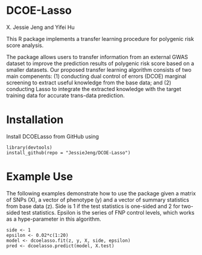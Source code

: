 # DCOE-Lasso
X. Jessie Jeng and Yifei Hu

This R package implements a transfer learning procedure for polygenic risk score analysis.  

The package allows users to transfer information from an external GWAS dataset to improve the prediction results of polygenic risk score based on a smaller datasets. Our proposed transfer learning algorithm consists of two main compenents: (1)
conducting dual control of errors (DCOE) marginal screening to extract useful knowledge from
the base data; and (2) conducting Lasso to integrate the extracted knowledge with
the target training data for accurate trans-data prediction.

# Installation
Install DCOELasso from GitHub using

```r{echo = FALSE, message = FALSE}
library(devtools)
install_github(repo = "JessieJeng/DCOE-Lasso")
```

# Example Use

The following examples demonstrate how to use the package given a matrix of SNPs (X), a vector of phenotype (y) and a vector of summary statistics from base data (z).  Side is 1 if the test statistics is one-sided and 2 for two-sided test statistics. Epsilon is the series of FNP control levels, which works as a hype-parameter in this algorithm.

```r{echo = FALSE, message = FALSE}
side <- 1
epsilon <- 0.02*c(1:20)
model <- dcoelasso.fit(z, y, X, side, epsilon)
pred <- dcoelasso.predict(model, X.test)
```
